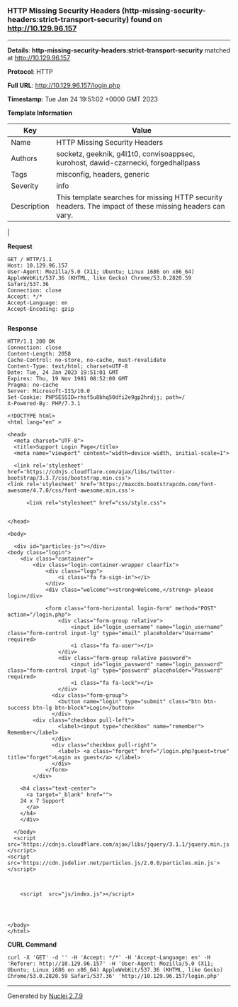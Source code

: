 ### HTTP Missing Security Headers (http-missing-security-headers:strict-transport-security) found on http://10.129.96.157
---
**Details**: **http-missing-security-headers:strict-transport-security**  matched at http://10.129.96.157

**Protocol**: HTTP

**Full URL**: http://10.129.96.157/login.php

**Timestamp**: Tue Jan 24 19:51:02 +0000 GMT 2023

**Template Information**

| Key | Value |
|---|---|
| Name | HTTP Missing Security Headers |
| Authors | socketz, geeknik, g4l1t0, convisoappsec, kurohost, dawid-czarnecki, forgedhallpass |
| Tags | misconfig, headers, generic |
| Severity | info |
| Description | This template searches for missing HTTP security headers. The impact of these missing headers can vary.
 |

**Request**
```http
GET / HTTP/1.1
Host: 10.129.96.157
User-Agent: Mozilla/5.0 (X11; Ubuntu; Linux i686 on x86_64) AppleWebKit/537.36 (KHTML, like Gecko) Chrome/53.0.2820.59 Safari/537.36
Connection: close
Accept: */*
Accept-Language: en
Accept-Encoding: gzip


```

**Response**
```http
HTTP/1.1 200 OK
Connection: close
Content-Length: 2058
Cache-Control: no-store, no-cache, must-revalidate
Content-Type: text/html; charset=UTF-8
Date: Tue, 24 Jan 2023 19:51:01 GMT
Expires: Thu, 19 Nov 1981 08:52:00 GMT
Pragma: no-cache
Server: Microsoft-IIS/10.0
Set-Cookie: PHPSESSID=rhsf5u8bhq50dfi2e9gp2hrdjj; path=/
X-Powered-By: PHP/7.3.1

<!DOCTYPE html>
<html lang="en" >

<head>
  <meta charset="UTF-8">
  <title>Support Login Page</title>
  <meta name="viewport" content="width=device-width, initial-scale=1">
  
  <link rel='stylesheet' href='https://cdnjs.cloudflare.com/ajax/libs/twitter-bootstrap/3.3.7/css/bootstrap.min.css'>
<link rel='stylesheet' href='https://maxcdn.bootstrapcdn.com/font-awesome/4.7.0/css/font-awesome.min.css'>

      <link rel="stylesheet" href="css/style.css">

  
</head>

<body>

  <div id="particles-js"></div>
<body class="login">
	<div class="container">
		<div class="login-container-wrapper clearfix">
			<div class="logo">
				<i class="fa fa-sign-in"></i>
			</div>
			<div class="welcome"><strong>Welcome,</strong> please login</div>

			<form class="form-horizontal login-form" method="POST" action="/login.php">
				<div class="form-group relative">
					<input id="login_username" name="login_username" class="form-control input-lg" type="email" placeholder="Username" required>
					<i class="fa fa-user"></i>
				</div>
				<div class="form-group relative password">
					<input id="login_password" name="login_password" class="form-control input-lg" type="password" placeholder="Password" required>
					<i class="fa fa-lock"></i>
				</div>
			  <div class="form-group">
			    <button name="login" type="submit" class="btn btn-success btn-lg btn-block">Login</button>
			  </div>
        <div class="checkbox pull-left">
			    <label><input type="checkbox" name="remember"> Remember</label>
			  </div>
			  <div class="checkbox pull-right">
			    <label> <a class="forget" href="/login.php?guest=true" title="forget">Login as guest</a> </label>
			  </div>
			</form>
		</div>
    
    <h4 class="text-center">
      <a target="_blank" href="">
	24 x 7 Support
      </a>
    </h4>
	</div>

  </body>
  <script src='https://cdnjs.cloudflare.com/ajax/libs/jquery/3.1.1/jquery.min.js'></script>
<script src='https://cdn.jsdelivr.net/particles.js/2.0.0/particles.min.js'></script>

  

    <script  src="js/index.js"></script>




</body>
</html>

```


**CURL Command**
```
curl -X 'GET' -d '' -H 'Accept: */*' -H 'Accept-Language: en' -H 'Referer: http://10.129.96.157' -H 'User-Agent: Mozilla/5.0 (X11; Ubuntu; Linux i686 on x86_64) AppleWebKit/537.36 (KHTML, like Gecko) Chrome/53.0.2820.59 Safari/537.36' 'http://10.129.96.157/login.php'
```
---
Generated by [Nuclei 2.7.9](https://github.com/projectdiscovery/nuclei)